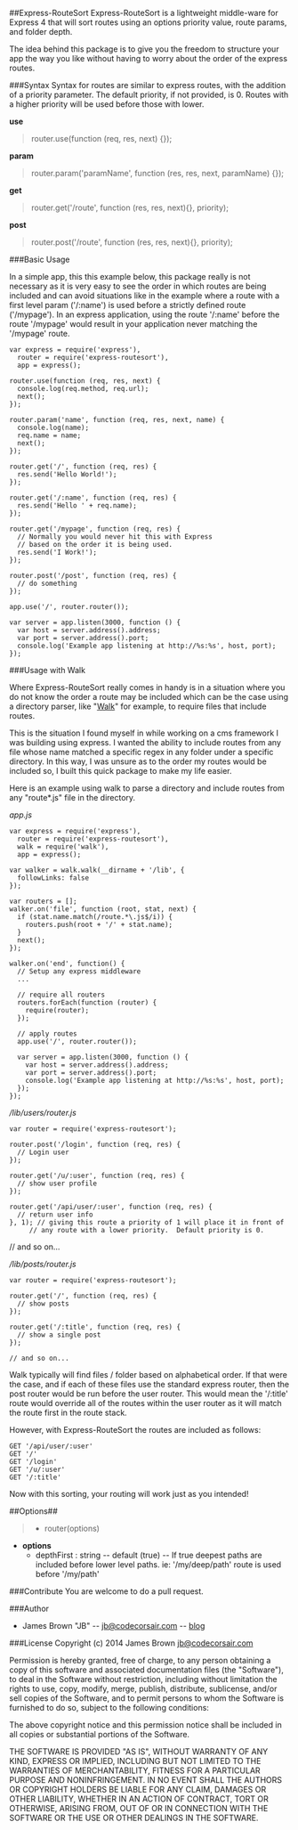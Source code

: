
##Express-RouteSort
Express-RouteSort is a lightweight middle-ware for Express 4 that will sort routes using an options priority value, route params, and folder depth.

The idea behind this package is to give you the freedom to structure your app the way you like without having to worry about the order of the express routes.  

###Syntax
Syntax for routes are similar to express routes, with the addition of a priority parameter.  The default priority, if not provided, is 0.  Routes with a higher priority will be used before those with lower.

**use**
> router.use(function (req, res, next) {});

**param**
> router.param('paramName', function (res, res, next, paramName) {});

**get**
> router.get('/route', function (res, res, next){}, priority); 

**post**
> router.post('/route', function (res, res, next){}, priority);

###Basic Usage

In a simple app, this this example below, this package really is not necessary as it is very easy to see the order in which routes are being included and can avoid situations like in the example where a route with a first level param ('/:name') is used before a strictly defined route ('/mypage').  In an express application, using the route '/:name' before the route '/mypage' would result in your application never matching the '/mypage' route.

    var express = require('express'),
      router = require('express-routesort'),
      app = express();
  
    router.use(function (req, res, next) {
      console.log(req.method, req.url);
      next();
    });
  
    router.param('name', function (req, res, next, name) {
      console.log(name);
      req.name = name;
      next();
    });
  
    router.get('/', function (req, res) {
      res.send('Hello World!');
    });
  
    router.get('/:name', function (req, res) {
      res.send('Hello ' + req.name);
    });
  
    router.get('/mypage', function (req, res) {
      // Normally you would never hit this with Express
      // based on the order it is being used.
      res.send('I Work!');
    });
  
    router.post('/post', function (req, res) {
      // do something
    });
  
    app.use('/', router.router());
  
    var server = app.listen(3000, function () {
      var host = server.address().address;
      var port = server.address().port;
      console.log('Example app listening at http://%s:%s', host, port);
    });


###Usage with Walk

Where Express-RouteSort really comes in handy is in a situation where you do not know the order a route may be included which can be the case using a directory parser, like "[Walk](https://github.com/coolaj86/node-walk)" for example, to require files that include routes.

This is the situation I found myself in while working on a cms framework I was building using express.  I wanted the ability to include routes from any file whose name matched a specific regex in any folder under a specific directory.  In this way, I was unsure as to the order my routes would be included so, I built this quick package to make my life easier.

Here is an example using walk to parse a directory and include routes from any "route*.js" file in the directory.

*app.js*

    var express = require('express'),
      router = require('express-routesort'),
      walk = require('walk'),
      app = express();
  
    var walker = walk.walk(__dirname + '/lib', {
      followLinks: false
    });
  
    var routers = [];
    walker.on('file', function (root, stat, next) {
      if (stat.name.match(/route.*\.js$/i)) {
        routers.push(root + '/' + stat.name);
      }
      next();
    });
  
    walker.on('end', function() {
      // Setup any express middleware
      ...
  
      // require all routers
      routers.forEach(function (router) {
        require(router);
      });
      
      // apply routes
      app.use('/', router.router());
  
      var server = app.listen(3000, function () {
        var host = server.address().address;
        var port = server.address().port;
        console.log('Example app listening at http://%s:%s', host, port);
      });
    });

*/lib/users/router.js*
  
    var router = require('express-routesort');
    
    router.post('/login', function (req, res) {
      // Login user
    });
  
    router.get('/u/:user', function (req, res) {
      // show user profile
    });
  
    router.get('/api/user/:user', function (req, res) {
      // return user info
    }, 1); // giving this route a priority of 1 will place it in front of
         // any route with a lower priority.  Default priority is 0. 

  // and so on...

*/lib/posts/router.js*

    var router = require('express-routesort');
    
    router.get('/', function (req, res) {
      // show posts
    });
  
    router.get('/:title', function (req, res) {
      // show a single post
    });
  
    // and so on...
  
Walk typically will find files / folder based on alphabetical order.  If that were the case, and if each of these files use the standard express router, then the post router would be run before the user router.  This would mean the '/:title' route would override all of the routes within the user router as it will match the route first in the route stack.

However, with Express-RouteSort the routes are included as follows:

    GET '/api/user/:user'
    GET '/'
    GET '/login'
    GET '/u/:user'
    GET '/:title'

Now with this sorting, your routing will work just as you intended!

##Options##
> - router(options)
  - **options**
    - depthFirst : string -- default (true)  -- If true deepest paths are included before lower level paths.  ie: '/my/deep/path' route is used before '/my/path'

###Contribute
You are welcome to do a pull request.

###Author
 - James Brown "JB" -- [jb@codecorsair.com](mailto:jb@codecorsair.com) -- [blog](https://codecorsair.com)

###License
Copyright (c) 2014 James Brown [jb@codecorsair.com](mailto:jb@codecorsair.com)

Permission is hereby granted, free of charge, to any person obtaining a copy
of this software and associated documentation files (the "Software"), to deal
in the Software without restriction, including without limitation the rights
to use, copy, modify, merge, publish, distribute, sublicense, and/or sell
copies of the Software, and to permit persons to whom the Software is
furnished to do so, subject to the following conditions:

The above copyright notice and this permission notice shall be included in all
copies or substantial portions of the Software.

THE SOFTWARE IS PROVIDED "AS IS", WITHOUT WARRANTY OF ANY KIND, EXPRESS OR
IMPLIED, INCLUDING BUT NOT LIMITED TO THE WARRANTIES OF MERCHANTABILITY,
FITNESS FOR A PARTICULAR PURPOSE AND NONINFRINGEMENT. IN NO EVENT SHALL THE
AUTHORS OR COPYRIGHT HOLDERS BE LIABLE FOR ANY CLAIM, DAMAGES OR OTHER
LIABILITY, WHETHER IN AN ACTION OF CONTRACT, TORT OR OTHERWISE, ARISING FROM,
OUT OF OR IN CONNECTION WITH THE SOFTWARE OR THE USE OR OTHER DEALINGS IN THE
SOFTWARE.

